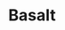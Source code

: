 ---
templateKey: blog-post
featuredpost: false
featuredimage: /assets/Basalt.png
title: Basalt
description: Mineral
testfield: 1140
---